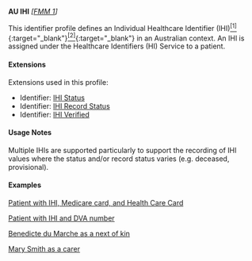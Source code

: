 **AU IHI**  *[[FMM 1](guidance.html)]*

This identifier profile defines an Individual Healthcare Identifier (IHI)[<sup>[1]</sup>](http://meteor.aihw.gov.au/content/index.phtml/itemId/699117){:target="_blank"}[<sup>[2]</sup>](https://developer.digitalhealth.gov.au/specifications/national-infrastructure/ep-1826-2014/nehta-1163-2010){:target="_blank"} in an Australian context. An IHI is assigned under the Healthcare Identifiers (HI) Service to a patient.


#### Extensions
Extensions used in this profile:
* Identifier: [IHI Status](StructureDefinition-ihi-status.html)
* Identifier: [IHI Record Status](StructureDefinition-ihi-record-status.html)
* Identifier: [IHI Verified](StructureDefinition-ihi-verified.html)


#### Usage Notes

Multiple IHIs are supported particularly to support the recording of IHI values where the status and/or record status varies (e.g. deceased, provisional).


#### Examples

[Patient with IHI, Medicare card, and Health Care Card](Patient-example0.html)

[Patient with IHI and DVA number](Patient-example1.html)

[Benedicte du Marche as a next of kin](RelatedPerson-example0.html)

[Mary Smith as a carer](RelatedPerson-example1.html)